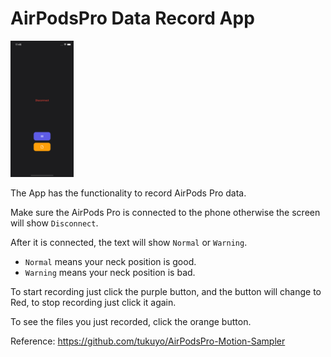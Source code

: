 # AirPodsPro Data Record App

<img src="pic.png" width=20% height=20%>

The App has the functionality to record AirPods Pro data.

Make sure the AirPods Pro is connected to the phone otherwise the screen will show ```Disconnect```.

After it is connected, the text will show ```Normal``` or ```Warning```.
- ```Normal``` means your neck position is good.
- ```Warning``` means your neck position is bad.

To start recording just click the purple button, and the button will change to Red, to stop recording just click it again.

To see the files you just recorded, click the orange button.

Reference: https://github.com/tukuyo/AirPodsPro-Motion-Sampler
